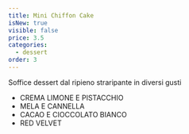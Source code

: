 ```yaml
---
title: Mini Chiffon Cake
isNew: true
visible: false
price: 3.5
categories:
  - dessert
order: 3
---
```


Soffice dessert dal ripieno straripante in diversi gusti

- CREMA LIMONE E PISTACCHIO
- MELA E CANNELLA
- CACAO E CIOCCOLATO BIANCO
- RED VELVET
